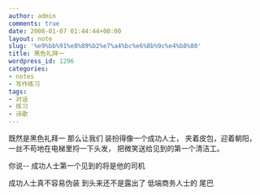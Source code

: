 ```yaml
---
author: admin
comments: true
date: 2008-01-07 01:44:44+00:00
layout: note
slug: '%e9%bb%91%e8%89%b2%e7%a4%bc%e6%8b%9c%e4%b8%80'
title: 黑色礼拜一
wordpress_id: 1296
categories:
- notes
- 写作练习
tags:
- 对话
- 练习
- 诗歌
---
```


既然是黑色礼拜一
那么让我们
装扮得像一个成功人士，
夹着皮包，迎着朝阳，
一丝不苟地在电梯里捋一下头发，
把微笑送给见到的第一个清洁工。

你说--
成功人士第一个见到的将是他的司机

成功人士真不容易伪装
到头来还不是露出了
低端商务人士的
尾巴

